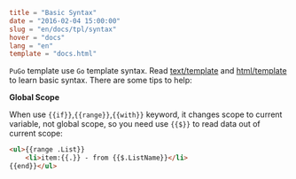 ```toml
title = "Basic Syntax"
date = "2016-02-04 15:00:00"
slug = "en/docs/tpl/syntax"
hover = "docs"
lang = "en"
template = "docs.html"
```

`PuGo` template use `Go` template syntax. Read [text/template](https://golang.org/pkg/text/template/) and [html/template](https://golang.org/pkg/html/template/) to learn basic syntax. There are some tips to help:

**Global Scope**

When use `{{if}}`,`{{range}}`,`{{with}}` keyword, it changes scope to current variable, not global scope, so you need use `{{$}}` to read data out of current scope:

```html
<ul>{{range .List}}
    <li>item:{{.}} - from {{$.ListName}}</li>
{{end}}</ul>
```